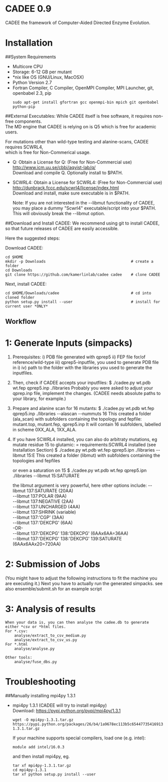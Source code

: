 CADEE 0.9
=========

CADEE the framework of Computer-Aided Directed Enzyme Evolution.

# Installation

##System Requirements
- Multicore CPU
- Storage: 6-12 GB per mutant
- *nix like OS (GNU/Linux, MacOSX)
- Python Version 2.7
- Fortran Compiler, C Compiler, OpenMPI Compiler, MPI Launcher, git, openbabel 2.3, pip
  ```  
  sudo apt-get install gfortran gcc openmpi-bin mpich git openbabel python-pip
  ```

##External Executables:
While CADEE itself is free software, it requires non-free components.  
The MD engine that CADEE is relying on is Q5 which is free for academic users.  

For mutations other than wild-type testing and alanine-scans, CADEE requires SCWRL4,  
which is free for Non-Commerical usage.
- Q:
  Obtain a License for Q: (Free for Non-Commercial use)
    http://www.icm.uu.se/cbbi/aqvist-lab/q/  
  Download and compile Q. Optionally install to $PATH.
- SCWRL4: 
  Obtain a License for SCWRL4: (Free for Non-Commercial use)
    http://dunbrack.fccc.edu/scwrl4/license/index.html  
  Download and install, make sure executable is in $PATH.  
  
  Note: If you are not interested in the --libmut functionality of CADEE, you may place a dummy 
  "Scwrl4" executable/script into your $PATH. This will obviously break the --libmut option.
  
##Download and Install CADEE:
We recommend using git to install CADEE, so that future releases of CADEE are easily accessible.  

Here the suggested steps:  

Download CADEE:
```
cd $HOME                
mkdir -p Downloads                                      # create a folder
cd Downloads  
git clone https://github.com/kamerlinlab/cadee cadee    # clone CADEE
```

Next, install CADEE:  
```
cd $HOME/Downloads/cadee                                # cd into cloned folder
python setup.py install --user                          # install for current user *ONLY*
```



## Workflow 
# 1: Generate Inputs (simpacks)
1. Prerequisites:
    i)   PDB file generated with qprep5
    ii)  FEP file for/of reference/wild-type
    iii) qprep5-inputfile, you used to generate PDB file in i)
    iv)  path to the folder with the libraries you used to generate the inputfiles.

2. Then, check if CADEE accepts your inputfiles:
    $ ./cadee.py wt.pdb wt.fep qprep5.inp ./libraries 
    Probably you were asked to adjust your qprep.inp file, implement the changes.
    (CADEE needs absolute paths to your library, for example.)

3. Prepare and alanine scan for 16 mutants:
    $ ./cadee.py wt.pdb wt.fep qprep5.inp ./libraries --alascan --nummuts 16
    This created a folder (ala_scan) with subfolders containing the topology and fepfile: mutant.top, mutant.fep, qprep5.inp
    It will contain 16 subfolders, labelled in scheme 0XX_ALA, 1XX_ALA.

4. If you have SCWRL4 installed, you can also do arbitraty mutations, eg mutate residue 15 to glutamic:
    = requirements:SCWRL4 installed (see Installation Section)
    $ ./cadee.py wt.pdb wt.fep qprep5.ipn ./libraries --libmut 15:E
    This created a folder (libmut) with subfolders containing the topologies and fepfiles

   or even a saturation on 15 
    $ ./cadee.py wt.pdb wt.fep qprep5.ipn ./libraries --libmut 15:SATURATE

    the libmut argument is very powerful, here other options include:
         --libmut 137:SATURATE (20AA)  
         --libmut 137:POLAR (9AA)  
         --libmut 137:NEGATIVE (2AA)  
         --libmut 137:UNCHARGED (4AA)  
         --libmut 137:SHRINK (variable)  
         --libmut 137:'CGP' (3AA)  
         --libmut 137:'DEKCPG' (6AA)  
         -OR-  
         --libmut 137:'DEKCPG' 138:'DEKCPG' (6AAx6AA=36AA)  
         --libmut 137:'DEKCPG' 138:'DEKCPG' 139:SATURATE (6AAx6AAx20=720AA)  

# 2: Submission of Jobs
(You might have to adjust the following instructions to fit the machine you are executing it.)
    Next you have to actually run the generated simpacks.
    see also ensemble/submit.sh for an example script

# 3: Analysis of results
    When your data is, you can then analyse the cadee.db to generate either *csv or *html files.
    For *.csv:
        analyse/extract_to_csv_medium.py
        analyse/extract_to_csv_us.py  
    For *.html
        analyse/analyse.py 
        
    Other tools:
        analyse/fuse_dbs.py

# Troubleshooting

##Manually installing mpi4py 1.3.1
- mpi4py 1.3.1 (CADEE will try to install mpi4py)  
  Download: https://pypi.python.org/pypi/mpi4py/1.3.1
    ```
    wget -O mpi4py-1.3.1.tar.gz https://pypi.python.org/packages/26/b4/1a9678ec113b5c654477354169131c88be3f65e665d7de7c5ef306f2f2a5/mpi4py-1.3.1.tar.gz
    ```
  If your machine supports special compilers, load one (e.g. intel):  
    ```
    module add intel/16.0.3
    ```  
  and then install mpi4py, eg. 
    ```
    tar xf mpi4py-1.3.1.tar.gz
    cd mpi4py-1.3.1
    tar xf python setup.py install --user
    ```  